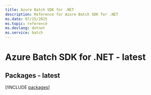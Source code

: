 ```yaml
---
title: Azure Batch SDK for .NET
description: Reference for Azure Batch SDK for .NET
ms.date: 07/15/2025
ms.topic: reference
ms.devlang: dotnet
ms.service: batch
---
```

# Azure Batch SDK for .NET - latest
## Packages - latest
[!INCLUDE [packages](batch-index.md)]
